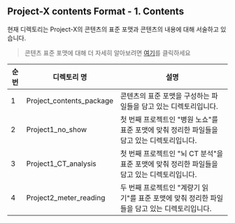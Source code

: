 ## Project-X contents Format - 1. Contents</br>

현재 디렉토리는 Project-X의 콘텐츠의 표준 포맷과 콘텐츠의 내용에 대해 서술하고 있습니다. 

> 콘텐츠 표준 포맷에 대해 더 자세히 알아보려면 [여기](https://github.com/edu10make/Project-X_contents_format/tree/main/1.%20Content/1.%20Project_contents_package)를 클릭하세요

|순번|디렉토리 명|설명|
|-|-|-|
|1 |Project_contents_package| 콘텐츠의 표준 포맷을 구성하는 파일들을 담고 있는 디렉토리입니다.|
|2 |Project1_no_show        |  첫 번째 프로젝트인 "병원 노쇼"를 표준 포맷에 맞춰 정리한 파일들을 담고 있는 디렉토리입니다.|
|3 |Project1_CT_analysis    |  첫 번째 프로젝트인 "뇌 CT 분석"을 표준 포맷에 맞춰 정리한 파일들을 담고 있는 디렉토리입니다.|
|4 |Project2_meter_reading  |  두 번째 프로젝트인 "계량기 읽기"를 표준 포맷에 맞춰 정리한 파일들을 담고 있는 디렉토리입니다.|
